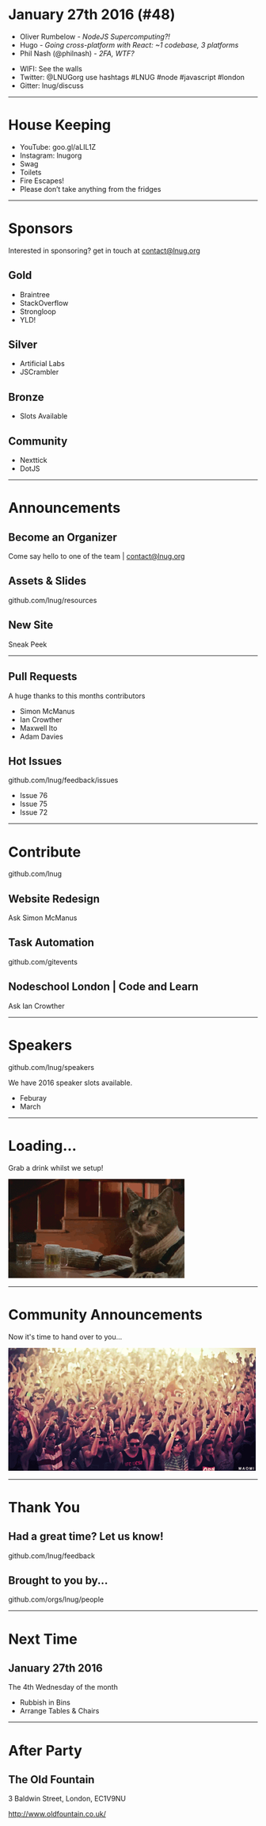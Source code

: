 
<!--
master: landing-slide
-->
<object id="logo" type="image/svg+xml" data="images/lnug-logo.svg"></object>
# January 27th 2016 (#48)

<ul class="speakers">
  <li class="speaker-card">Oliver Rumbelow - <em>NodeJS Supercomputing?!</em></li>
  <li class="speaker-card">Hugo - <em>Going cross-platform with React: ~1 codebase, 3 platforms</em></li>
  <li class="speaker-card">Phil Nash (@philnash) - <em>2FA, WTF?</em></li>
</ul>

<ul class="information">
  <li class="information-item">WIFI: See the walls</li>
  <li class="information-item">Twitter: @LNUGorg use hashtags #LNUG #node #javascript #london</li>
  <li class="information-item">Gitter: lnug/discuss</li>
</ul>

---
<!--
master: bullet-slide
-->

# House Keeping

* YouTube: goo.gl/aLIL1Z
* Instagram: lnugorg
* Swag
* Toilets
* Fire Escapes!
* Please don’t take anything from the fridges

---
<!--
master: sponsor-slide
-->

# Sponsors
Interested in sponsoring? get in touch at contact@lnug.org

## Gold
* Braintree
* StackOverflow
* Strongloop
* YLD!

## Silver
* Artificial Labs
* JSCrambler

## Bronze
* Slots Available

## Community
* Nexttick
* DotJS

---
<!--
master: basic-slide
-->

# Announcements

## Become an Organizer
Come say hello to one of the team | contact@lnug.org

## Assets & Slides
github.com/lnug/resources

## New Site
Sneak Peek

---
<!--
master: bullet-caption-slide
-->

## Pull Requests
A huge thanks to this months contributors
* Simon McManus
* Ian Crowther
* Maxwell Ito
* Adam Davies

## Hot Issues
github.com/lnug/feedback/issues

* Issue 76
* Issue 75
* Issue 72

---
<!--
master: basic-caption-slide
-->

# Contribute
github.com/lnug

## Website Redesign
Ask Simon McManus

## Task Automation
github.com/gitevents

## Nodeschool London | Code and Learn
Ask Ian Crowther

---
<!--
master: bullet-caption-slide
-->

# Speakers
github.com/lnug/speakers

We have 2016 speaker slots available.

* Feburay
* March

---
<!--
master: image
-->

# Loading...
Grab a drink whilst we setup!

![](images/break.gif)

---
<!--
master: image
-->

# Community Announcements
Now it's time to hand over to you...

![](images/community-announcements.gif)

---
<!--
master: basic-slide
-->

# Thank You

## Had a great time? Let us know!
github.com/lnug/feedback

## Brought to you by...
github.com/orgs/lnug/people

---
<!--
master: bullet-caption-slide
-->

# Next Time
## January 27th 2016
The 4th Wednesday of the month

* Rubbish in Bins
* Arrange Tables & Chairs

---
<!--
master: basic-slide
-->

# After Party

## The Old Fountain

3 Baldwin Street,
London,
EC1V9NU

http://www.oldfountain.co.uk/
